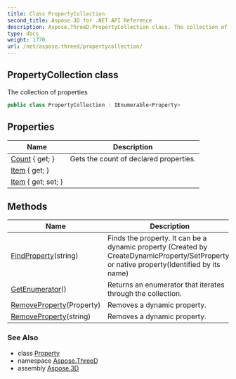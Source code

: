 ```yaml
---
title: Class PropertyCollection
second_title: Aspose.3D for .NET API Reference
description: Aspose.ThreeD.PropertyCollection class. The collection of properties
type: docs
weight: 1770
url: /net/aspose.threed/propertycollection/
---
```

## PropertyCollection class

The collection of properties

```csharp
public class PropertyCollection : IEnumerable<Property>
```

## Properties

| Name | Description |
| --- | --- |
| [Count](../../aspose.threed/propertycollection/count/) { get; } | Gets the count of declared properties. |
| [Item](../../aspose.threed/propertycollection/item/) { get; } |  |
| [Item](../../aspose.threed/propertycollection/item/) { get; set; } |  |

## Methods

| Name | Description |
| --- | --- |
| [FindProperty](../../aspose.threed/propertycollection/findproperty/)(string) | Finds the property. It can be a dynamic property (Created by CreateDynamicProperty/SetProperty) or native property(Identified by its name) |
| [GetEnumerator](../../aspose.threed/propertycollection/getenumerator/)() | Returns an enumerator that iterates through the collection. |
| [RemoveProperty](../../aspose.threed/propertycollection/removeproperty/#removeproperty)(Property) | Removes a dynamic property. |
| [RemoveProperty](../../aspose.threed/propertycollection/removeproperty/#removeproperty_1)(string) | Removes a dynamic property. |

### See Also

* class [Property](../property/)
* namespace [Aspose.ThreeD](../../aspose.threed/)
* assembly [Aspose.3D](../../)



